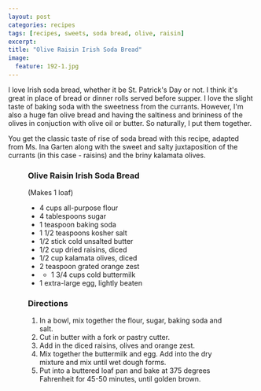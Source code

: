 ```yaml
---
layout: post
categories: recipes
tags: [recipes, sweets, soda bread, olive, raisin]
excerpt: 
title: "Olive Raisin Irish Soda Bread"
image:
  feature: 192-1.jpg
---
```


I love Irish soda bread, whether it be St. Patrick's Day or not.  I think it's great in place of bread or dinner rolls served before supper. I love the slight taste of baking soda with the sweetness from the currants. However, I'm also a huge fan olive bread and having the saltiness and brininess of the olives in conjuction with olive oil or butter.  So naturally, I put them together.

You get the classic taste of rise of soda bread with this recipe, adapted from Ms. Ina Garten along with the sweet and salty juxtaposition of the currants (in this case - raisins) and the briny kalamata olives.

<figure class=
    <img src="/images/192-2.jpg">
</figure>

<figure class="ingredients" markdown="1">

### Olive Raisin Irish Soda Bread
(Makes 1 loaf)

- 4 cups all-purpose flour
- 4 tablespoons sugar
- 1 teaspoon baking soda
- 1 1/2 teaspoons kosher salt
- 1/2 stick cold unsalted butter
- 1/2 cup dried raisins, diced
- 1/2 cup kalamata olives, diced
- 2 teaspoon grated orange zest
- - 1 3/4 cups cold buttermilk
- 1 extra-large egg, lightly beaten


</figure>
<figure class="directions" markdown="1">

### Directions

1. In a bowl, mix together the flour, sugar, baking soda and salt. 
2. Cut in butter with a fork or pastry cutter.
3. Add in the diced raisins, olives and orange zest.
4. Mix together the buttermilk and egg.  Add into the dry mixture and mix until wet dough forms.
5. Put into a buttered loaf pan and bake at 375 degrees Fahrenheit for 45-50 minutes, until golden brown.

</figure>
